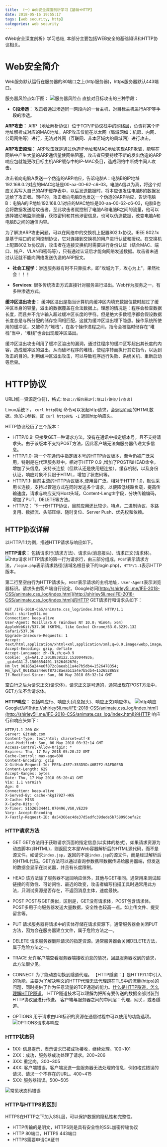 ```yaml
---
title: （一）Web安全深度剖析学习【基础+HTTP】
date: 2018-05-16 19:55:17
tags: [web security, http]
categories: web security
---
```

《Web安全深度剖析》学习总结, 本部分主要包括WEB安全的基础知识和HTTP协议相关。
<!--more-->
# Web安全简介 #
Web服务默认运行在服务器的80端口之上(http服务器)，https服务器默认443端口。

服务器风险点如下图：
![服务器风险点](http://ou3oh86t1.bkt.clouddn.com/web%E5%AE%89%E5%85%A8%E6%B7%B1%E5%BA%A6%E5%89%96%E6%9E%90/%E6%9C%8D%E5%8A%A1%E5%99%A8%E5%AE%89%E5%85%A8%E7%82%B9.png)
直接对目标攻击的三种手段：
- **C段渗透**： 攻击者通过渗透同一网段内的一台主机，对目标主机进行ARP等手段的渗透。

**ARP攻击：** ARP（地址解析协议）位于TCP/IP协议栈中的网络层，负责将某个IP地址解析成对应的MAC地址。ARP攻击仅能在以太网（局域网如：机房、内网、公司网络等）进行，无法对外网（互联网、非本区域内的局域网）进行攻击。

**ARP攻击原理：** ARP攻击就是通过伪造IP地址和MAC地址实现ARP欺骗，能够在网络中产生大量的ARP通信量使网络阻塞，攻击者只要持续不断的发出伪造的ARP响应包就能更改目标主机ARP缓存中的IP-MAC条目，造成网络中断或中间人攻击。

攻击者向电脑A发送一个伪造的ARP响应，告诉电脑A：电脑B的IP地址192.168.0.2对应的MAC地址是00-aa-00-62-c6-03，电脑A信以为真，将这个对应关系写入自己的ARP缓存表中，以后发送数据时，将本应该发往电脑B的数据发送给了攻击者。同样的，攻击者向电脑B也发送一个伪造的ARP响应，告诉电脑B：电脑A的IP地址192.168.0.1对应的MAC地址是00-aa-00-62-c6-03，电脑B也会将数据发送给攻击者。至此攻击者就控制了电脑A和电脑B之间的流量，他可以选择被动地监测流量，获取密码和其他涉密信息，也可以伪造数据，改变电脑A和电脑B之间的通信内容。

为了解决ARP攻击问题，可以在网络中的交换机上配置802.1x协议。IEEE 802.1x是基于端口的访问控制协议，它对连接到交换机的用户进行认证和授权。在交换机上配置802.1x协议后，攻击者在连接交换机时需要进行身份认证（结合MAC、端口、帐户、VLAN和密码等），只有通过认证后才能向网络发送数据。攻击者未通过认证就不能向网络发送伪造的ARP报文。

- **社会工程学**：渗透服务器有时不只靠技术，即"攻城为下，攻心为上"，果然社会！！！

- **Services**: 很多传统攻击方式直接针对服务进行溢出。Web作为服务之一，有多种渗透方式。

**缓冲区溢出攻击：** 缓冲区溢出是指当计算机向缓冲区内填充数据位数时超过了缓冲区本身的容量，溢出的数据覆盖在合法数据上。理想的情况是：程序会检查数据长度，而且并不允许输入超过缓冲区长度的字符。但是绝大多数程序都会假设数据长度总是与所分配的储存空间相匹配，这就为缓冲区溢出埋下隐患。操作系统所使用的缓冲区，又被称为“堆栈”，在各个操作进程之间，指令会被临时储存在“堆栈”当中，“堆栈”也会出现缓冲区溢出。

缓冲区溢出攻击利用了缓冲区溢出的漏洞，通过往程序的缓冲区写超出其长度的内容，造成缓冲区的溢出，从而破坏程序的堆栈，使程序转而执行其它指令，以达到攻击的目的。利用缓冲区溢出攻击，可以导致程序运行失败、系统关机、重新启动等后果。

# HTTP协议 #
URL(统一资源定位符)，格式: `协议://服务器IP[:端口]/路径/[?查询]`

Linux系统下， `curl http网址` 命令可以发起http请求，会返回页面的HTML数据。添加`-I`参数，即 `curl http网址 -I` 返回http响应头。

HTTP协议经历了三个版本：
- HTTP/0.9: 只接受GET一种请求方法，没有在通讯中指定版本号，且不支持请求头。由于该版本不支持POST方法，因此客户端无法向服务器传递太多信息。
- HTTP/1.0: 第一个在通讯中指定版本号的HTTP协议版本，至今仍被广泛采用，特别是在代理服务器中。相对于HTTP 0.9 ,增加了POST和HEAD命令，增加了头信息，支持长连接（但默认还是使用短连接），缓存机制，以及身份认证，响应对象不只限于HTML，增加了状态码等。
- HTTP/1.1: 目前主流的HTTP协议版本,使用最广泛。相对于HTTP 1.0，默认采用长连接，支持以管道方式在同时发送多个请求，以便降低线路负载，提高传输速度，请求与响应支持Host头域，Content-Length字段，分块传输编码，增加了PUT、DELETE等方法。
- HTTP/2： 下一代HTTP协议，目前应用还比较少。特点，二进制协议、多路复用、数据流、头部压缩、随时复位、Server Push、优先权和依赖。

## HTTP协议详解 ##
以HTTP/1.1为例，描述HTTP请求与响应如下。

**HTTP请求：** 包括请求行(请求方法)、请求头(消息报头)、请求正文(请求体)。
![http请求](http://ou3oh86t1.bkt.clouddn.com/web%E5%AE%89%E5%85%A8%E6%B7%B1%E5%BA%A6%E5%89%96%E6%9E%90/http%E8%AF%B7%E6%B1%82.png)
HTTP请求的第一行为请求行，由三部分组成，`POST`表示请求方法，`/login.php`表示请求路径(该域名根目录下的login.php)，`HTTP/1.1`表示HTTP版本。

第二行至空白行为HTTP请求头，`HOST`表示请求的主机地址，`User-Agent`表示浏览器标识。请求头由客户端自行设定。Google访问[http://shirley5li.me/IFE-2018-CSS/animate.css_log/index.html](http://shirley5li.me/IFE-2018-CSS/animate.css_log/index.html)的HTTP GET请求行和请求头如下：
```
GET /IFE-2018-CSS/animate.css_log/index.html HTTP/1.1
Host: shirley5li.me
Connection: keep-alive
User-Agent: Mozilla/5.0 (Windows NT 10.0; Win64; x64) AppleWebKit/537.36 (KHTML, like Gecko) Chrome/63.0.3239.132 Safari/537.36
Upgrade-Insecure-Requests: 1
Accept: text/html,application/xhtml+xml,application/xml;q=0.9,image/webp,image/apng,*/*;q=0.8
Accept-Encoding: gzip, deflate
Accept-Language: zh-CN,zh;q=0.9
Cookie: _ga=GA1.2.2018838122.1520044936; _gid=GA1.2.1506554401.1526462676; Hm_lvt_06185a244e6f872c8aeab11a4e7b5db4=1526478354; Hm_lpvt_06185a244e6f872c8aeab11a4e7b5db4=1526528658
If-Modified-Since: Sun, 06 May 2018 03:32:14 GMT
```
空白行之后为请求正文(请求体)，请求正文是可选的，通常出现在POST方法中，GET方法不含请求体。

**HTTP响应：** 包括响应行、响应头(消息报头)、响应正文(响应体)。
![http响应](http://ou3oh86t1.bkt.clouddn.com/web%E5%AE%89%E5%85%A8%E6%B7%B1%E5%BA%A6%E5%89%96%E6%9E%90/http%E5%93%8D%E5%BA%94.png)
Google访问[http://shirley5li.me/IFE-2018-CSS/animate.css_log/index.html](http://shirley5li.me/IFE-2018-CSS/animate.css_log/index.html)的HTTP 响应行和响应头如下：
```
HTTP/1.1 200 OK
Server: GitHub.com
Content-Type: text/html; charset=utf-8
Last-Modified: Sun, 06 May 2018 03:32:14 GMT
Access-Control-Allow-Origin: *
Expires: Thu, 17 May 2018 05:20:22 GMT
Cache-Control: max-age=600
Content-Encoding: gzip
X-GitHub-Request-Id: FEEA:43E7:353D5D:46B7F2:5AFD0EBD
Content-Length: 629
Accept-Ranges: bytes
Date: Thu, 17 May 2018 05:20:41 GMT
Via: 1.1 varnish
Age: 0
Connection: keep-alive
X-Served-By: cache-hkg17927-HKG
X-Cache: MISS
X-Cache-Hits: 0
X-Timer: S1526534441.070496,VS0,VE229
Vary: Accept-Encoding
X-Fastly-Request-ID: da54366ec4de37d5adfc39dede5b758996befa2c
```
### HTTP请求方法 ###
- GET
GET方法用于获取请求页面的指定信息(以实体的格式)，如果请求资源为动态脚本(非HTML)，则返回文本是Web容器解析后的HTML源代码，而不是源文件。如请求`index.jsp`，返回的不是`index.jsp`的源文件，而是经过解析后的HTML代码。GET方法可以通过查询参数携带数据传递给服务器端，但发送的数据会显示在浏览器，并且有长度限制。

- HEAD
该方法除了服务器不返回响应体外，其他与GET相同。通常用来测试超链接的有效性、可访问性、最近的改变，攻击者编写扫描工具时通常用此方法，只测试资源是否存在，不返回消息主体，速度最快。

- POST
POST与GET类似，区别是，GET没有请求体，POST包含请求体。POST多用于向服务器发送大量数据，安全性也较高一点。如上传文件、提交留言等。

- PUT
请求服务器将请求中的实体存储在请求资源下。通常服务器会关闭PUT方法，因为会在服务器建立文件，属于危险方法之一。

- DELETE
请求服务器删除请求的指定资源。通常服务器会关闭DELETE方法，属于危险方法之一。

- TRACE
允许客户端查看服务器端接收消息的情况，回显服务器收到的请求，此方法很少见。

- CONNECT
为了能动态切换到隧道代理。
【HTTP隧道：】是HTTP/1.1中引入的功能，主要为了解决明文的HTTP代理无法代理跑在TLS中的流量(https)的问题，同时提供了作为任意流量的TCP通道的能力。[什么是HTTP隧道，怎么理解HTTP隧道](https://www.zhihu.com/question/21955083)。
HTTP隧道技术可以理解为把所有要传送的数据全部封装到HTTP协议里进行传送。
客户端与服务器之间的中间层：代理，网关，或者隧道。

- OPTIONS
用于请求由URI标识的资源在通信过程中可以使用的功能选项。
![OPTIONS请求与响应](http://ou3oh86t1.bkt.clouddn.com/web%E5%AE%89%E5%85%A8%E6%B7%B1%E5%BA%A6%E5%89%96%E6%9E%90/OPTIONS.png)

### HTTP状态码 ###
- 1XX: 信息提示，表示请求已被成功接收，继续处理。100~101
- 2XX：成功，服务器成功处理了请求。200~206
- 3XX: 重定向。300~305
- 4XX: 客户端错误，客户端发送一些服务器无法处理的信息，例如格式错误的请求、请求一个不存在的URL。400~415
- 5XX: 服务器错误。500~505

![常见状态码错误](http://ou3oh86t1.bkt.clouddn.com/web%E5%AE%89%E5%85%A8%E6%B7%B1%E5%BA%A6%E5%89%96%E6%9E%90/%E7%8A%B6%E6%80%81%E7%A0%81.png)

### HTTP与HTTPS的区别 ###
HTTPS在HTTP之下加入SSL层，可以保护数据的隐私性和完整性。
- HTTP传输的是明文，HTTPS则是具有安全性的SSL加密传输协议
- HTTP 80端口，HTTPS 443端口
- HTTPS需要申请CA证书